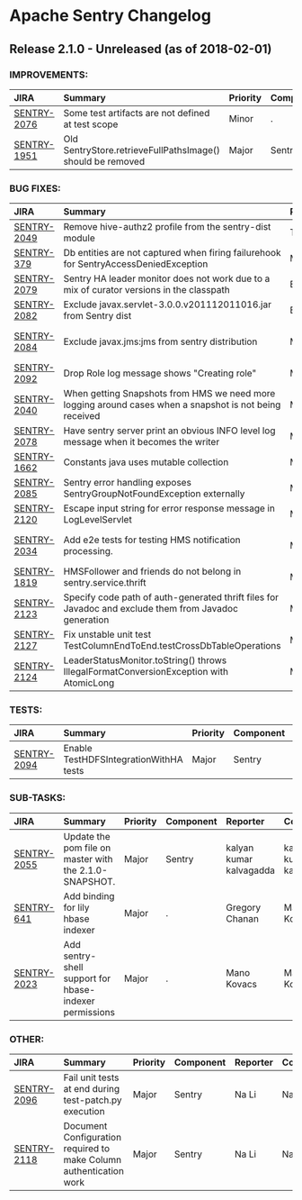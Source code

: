 
<!---
# Licensed to the Apache Software Foundation (ASF) under one
# or more contributor license agreements.  See the NOTICE file
# distributed with this work for additional information
# regarding copyright ownership.  The ASF licenses this file
# to you under the Apache License, Version 2.0 (the
# "License"); you may not use this file except in compliance
# with the License.  You may obtain a copy of the License at
#
#     http://www.apache.org/licenses/LICENSE-2.0
#
# Unless required by applicable law or agreed to in writing, software
# distributed under the License is distributed on an "AS IS" BASIS,
# WITHOUT WARRANTIES OR CONDITIONS OF ANY KIND, either express or implied.
# See the License for the specific language governing permissions and
# limitations under the License.
-->
# Apache Sentry Changelog

## Release 2.1.0 - Unreleased (as of 2018-02-01)



### IMPROVEMENTS:

| JIRA | Summary | Priority | Component | Reporter | Contributor |
|:---- |:---- | :--- |:---- |:---- |:---- |
| [SENTRY-2076](https://issues.apache.org/jira/browse/SENTRY-2076) | Some test artifacts are not defined at test scope |  Minor | . | Colm O hEigeartaigh | Colm O hEigeartaigh |
| [SENTRY-1951](https://issues.apache.org/jira/browse/SENTRY-1951) | Old SentryStore.retrieveFullPathsImage() should be removed |  Major | Sentry | Alexander Kolbasov | Arjun Mishra |


### BUG FIXES:

| JIRA | Summary | Priority | Component | Reporter | Contributor |
|:---- |:---- | :--- |:---- |:---- |:---- |
| [SENTRY-2049](https://issues.apache.org/jira/browse/SENTRY-2049) | Remove hive-authz2 profile from the sentry-dist module |  Trivial | Sentry | Sergio Peña | Steve Moist |
| [SENTRY-379](https://issues.apache.org/jira/browse/SENTRY-379) | Db entities are not captured when firing failurehook for SentryAccessDeniedException |  Minor | . | Sravya Tirukkovalur |  |
| [SENTRY-2079](https://issues.apache.org/jira/browse/SENTRY-2079) | Sentry HA leader monitor does not work due to a mix of curator versions in the classpath |  Blocker | Sentry | Sergio Peña | Sergio Peña |
| [SENTRY-2082](https://issues.apache.org/jira/browse/SENTRY-2082) | Exclude javax.servlet-3.0.0.v201112011016.jar from Sentry dist |  Blocker | Sentry | Sergio Peña | Sergio Peña |
| [SENTRY-2084](https://issues.apache.org/jira/browse/SENTRY-2084) | Exclude javax.jms:jms from sentry distribution |  Major | Sentry | kalyan kumar kalvagadda | kalyan kumar kalvagadda |
| [SENTRY-2092](https://issues.apache.org/jira/browse/SENTRY-2092) | Drop Role log message shows "Creating role" |  Major | Sentry | Na Li | Na Li |
| [SENTRY-2040](https://issues.apache.org/jira/browse/SENTRY-2040) | When getting Snapshots from HMS we need more logging around cases when a snapshot is not being received |  Major | Sentry | Arjun Mishra | Arjun Mishra |
| [SENTRY-2078](https://issues.apache.org/jira/browse/SENTRY-2078) | Have sentry server print an obvious INFO level log message when it becomes the writer |  Minor | Sentry | Arjun Mishra | Arjun Mishra |
| [SENTRY-1662](https://issues.apache.org/jira/browse/SENTRY-1662) | Constants java uses mutable collection |  Minor | Sentry | Alexander Kolbasov | Steve Moist |
| [SENTRY-2085](https://issues.apache.org/jira/browse/SENTRY-2085) | Sentry error handling exposes SentryGroupNotFoundException externally |  Major | . | Zach Amsden | Zach Amsden |
| [SENTRY-2120](https://issues.apache.org/jira/browse/SENTRY-2120) | Escape input string for error response message in LogLevelServlet |  Major | Sentry | Na Li | Na Li |
| [SENTRY-2034](https://issues.apache.org/jira/browse/SENTRY-2034) | Add e2e tests for testing HMS notification processing. |  Major | Sentry | kalyan kumar kalvagadda | kalyan kumar kalvagadda |
| [SENTRY-1819](https://issues.apache.org/jira/browse/SENTRY-1819) | HMSFollower and friends do not belong in sentry.service.thrift |  Minor | Sentry | Alexander Kolbasov | Xinran Tinney |
| [SENTRY-2123](https://issues.apache.org/jira/browse/SENTRY-2123) | Specify code path of auth-generated thrift files for Javadoc and exclude them from Javadoc generation |  Major | Sentry | Na Li | Na Li |
| [SENTRY-2127](https://issues.apache.org/jira/browse/SENTRY-2127) | Fix unstable unit test TestColumnEndToEnd.testCrossDbTableOperations |  Major | Sentry | Na Li | Na Li |
| [SENTRY-2124](https://issues.apache.org/jira/browse/SENTRY-2124) | LeaderStatusMonitor.toString() throws IllegalFormatConversionException with AtomicLong |  Minor | Sentry | Sergio Peña | Xinran Tinney |


### TESTS:

| JIRA | Summary | Priority | Component | Reporter | Contributor |
|:---- |:---- | :--- |:---- |:---- |:---- |
| [SENTRY-2094](https://issues.apache.org/jira/browse/SENTRY-2094) | Enable TestHDFSIntegrationWithHA tests |  Major | Sentry | Sergio Peña | Sergio Peña |


### SUB-TASKS:

| JIRA | Summary | Priority | Component | Reporter | Contributor |
|:---- |:---- | :--- |:---- |:---- |:---- |
| [SENTRY-2055](https://issues.apache.org/jira/browse/SENTRY-2055) | Update the pom file on master with the 2.1.0-SNAPSHOT. |  Major | Sentry | kalyan kumar kalvagadda | kalyan kumar kalvagadda |
| [SENTRY-641](https://issues.apache.org/jira/browse/SENTRY-641) | Add binding for lily hbase indexer |  Major | . | Gregory Chanan | Mano Kovacs |
| [SENTRY-2023](https://issues.apache.org/jira/browse/SENTRY-2023) | Add sentry-shell support for hbase-indexer permissions |  Major | . | Mano Kovacs | Mano Kovacs |


### OTHER:

| JIRA | Summary | Priority | Component | Reporter | Contributor |
|:---- |:---- | :--- |:---- |:---- |:---- |
| [SENTRY-2096](https://issues.apache.org/jira/browse/SENTRY-2096) | Fail unit tests at end during test-patch.py execution |  Major | Sentry | Na Li | Na Li |
| [SENTRY-2118](https://issues.apache.org/jira/browse/SENTRY-2118) | Document Configuration required to make Column authentication work |  Major | Sentry | Na Li | Na Li |


